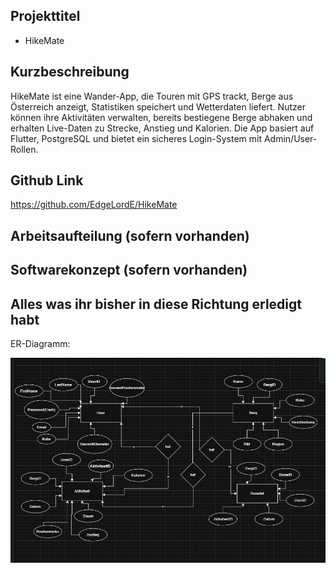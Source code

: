 ## Projekttitel

- HikeMate

## Kurzbeschreibung
HikeMate ist eine Wander-App, die Touren mit GPS trackt, Berge aus Österreich anzeigt, Statistiken speichert und Wetterdaten liefert. Nutzer können ihre Aktivitäten verwalten, bereits bestiegene Berge abhaken und erhalten Live-Daten zu Strecke, Anstieg und Kalorien. Die App basiert auf Flutter, PostgreSQL und bietet ein sicheres Login-System mit Admin/User-Rollen.


## Github Link

https://github.com/EdgeLordE/HikeMate

## Arbeitsaufteilung (sofern vorhanden)


## Softwarekonzept (sofern vorhanden)

## Alles was ihr bisher in diese Richtung erledigt habt

ER-Diagramm:

![alt text](../ER.png)